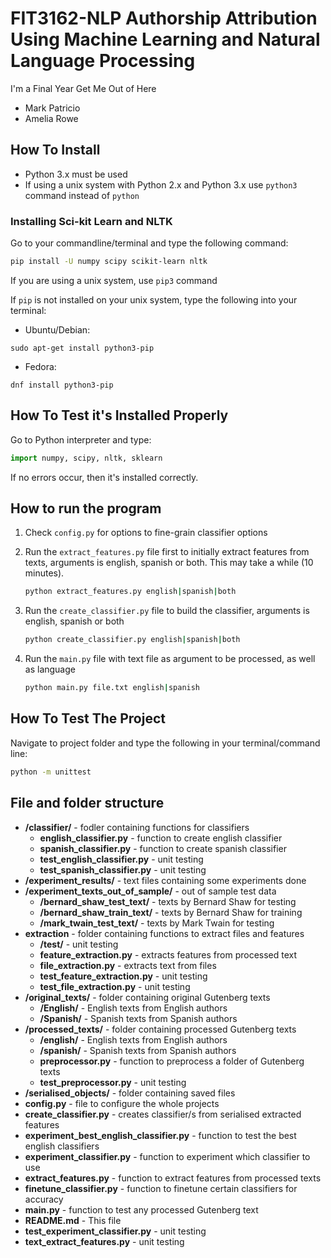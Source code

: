 # FIT3162-NLP Authorship Attribution Using Machine Learning and Natural Language Processing

I'm a Final Year Get Me Out of Here

- Mark Patricio
- Amelia Rowe

## How To Install

- Python 3.x must be used
- If using a unix system with Python 2.x and Python 3.x use `python3` command instead of `python`

### Installing Sci-kit Learn and NLTK

Go to your commandline/terminal and type the following command:

```bash
pip install -U numpy scipy scikit-learn nltk
```

If you are using a unix system, use `pip3` command

If `pip` is not installed on your unix system, type the following into your terminal:

- Ubuntu/Debian:

```debian
sudo apt-get install python3-pip
```

- Fedora:

```fedora
dnf install python3-pip
```

## How To Test it's Installed Properly

Go to Python interpreter and type:

```python
import numpy, scipy, nltk, sklearn
```

If no errors occur, then it's installed correctly.

## How to run the program

1. Check `config.py` for options to fine-grain classifier options

2. Run the `extract_features.py` file first to initially extract features from texts, arguments is english, spanish or both. This may take a while (10 minutes).

    ```bash
    python extract_features.py english|spanish|both
    ```

3. Run the `create_classifier.py` file to build the classifier, arguments is english, spanish or both

    ```bash
    python create_classifier.py english|spanish|both
    ```

4. Run the `main.py` file with text file as argument to be processed, as well as language

    ```bash
    python main.py file.txt english|spanish
    ```

## How To Test The Project

Navigate to project folder and type the following in your terminal/command line:

```bash
python -m unittest
```

## File and folder structure

- **/classifier/** - fodler containing functions for classifiers
    - **english_classifier.py** - function to create english classifier
    - **spanish_classifier.py** - function to create spanish classifier
    - **test_english_classifier.py** - unit testing
    - **test_spanish_classifier.py** - unit testing
- **/experiment_results/** - text files containing some experiments done
- **/experiment_texts_out_of_sample/** - out of sample test data
    - **/bernard_shaw_test_text/** - texts by Bernard Shaw for testing
    - **/bernard_shaw_train_text/** - texts by Bernard Shaw for training
    - **/mark_twain_test_text/** - texts by Mark Twain for testing
- **extraction** - folder containing functions to extract files and features
    - **/test/** - unit testing
    - **feature_extraction.py** - extracts features from processed text
    - **file_extraction.py** - extracts text from files
    - **test_feature_extraction.py** - unit testing
    - **test_file_extraction.py** - unit testing
- **/original_texts/** - folder containing original Gutenberg texts
    - **/English/** - English texts from English authors
    - **/Spanish/** - Spanish texts from Spanish authors
- **/processed_texts/** - folder containing processed Gutenberg texts
    - **/english/** - English texts from English authors
    - **/spanish/** - Spanish texts from Spanish authors
    - **preprocessor.py** - function to preprocess a folder of Gutenberg texts
    - **test_preprocessor.py** - unit testing
- **/serialised_objects/** - folder containing saved files
- **config.py** - file to configure the whole projects
- **create_classifier.py** - creates classifier/s from serialised extracted features
- **experiment_best_english_classifier.py** - function to test the best english classifiers
- **experiment_classifier.py** - function to experiment which classifier to use
- **extract_features.py** - function to extract features from processed texts
- **finetune_classifier.py** - function to finetune certain classifiers for accuracy
- **main.py** - function to test any processed Gutenberg text
- **README.md** - This file
- **test_experiment_classifier.py** - unit testing
- **text_extract_features.py** - unit testing
